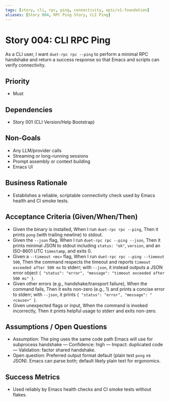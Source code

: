 ```yaml
---
tags: [story, cli, rpc, ping, connectivity, epic/v1-foundation]
aliases: [Story 004, RPC Ping Story, CLI Ping]
---
```


# Story 004: CLI RPC Ping

As a CLI user, I want `duet-rpc rpc --ping` to perform a minimal RPC handshake and return a success response so that Emacs and scripts can verify connectivity.

## Priority
- Must

## Dependencies
- Story 001 (CLI Version/Help Bootstrap)

## Non-Goals
- Any LLM/provider calls
- Streaming or long-running sessions
- Prompt assembly or context building
- Emacs UI

## Business Rationale
- Establishes a reliable, scriptable connectivity check used by Emacs health and CI smoke tests.

## Acceptance Criteria (Given/When/Then)
- Given the binary is installed, When I run `duet-rpc rpc --ping`, Then it prints `pong` (with trailing newline) to stdout.
- Given the `--json` flag, When I run `duet-rpc rpc --ping --json`, Then it prints minimal JSON to stdout including `status: "ok"`, `version`, and an ISO-8601 UTC `timestamp`, and exits 0.
- Given a `--timeout <ms>` flag, When I run `duet-rpc rpc --ping --timeout 500`, Then the command respects the timeout and reports `timeout exceeded after 500 ms` to stderr; with `--json`, it instead outputs a JSON error object `{ "status": "error", "message": "timeout exceeded after 500 ms" }`.
- Given other errors (e.g., handshake/transport failure), When the command fails, Then it exits non-zero (e.g., 1) and prints a concise error to stderr; with `--json`, it prints `{ "status": "error", "message": "<cause>" }`.
- Given unexpected flags or input, When the command is invoked incorrectly, Then it prints helpful usage to stderr and exits non-zero.

## Assumptions / Open Questions
- Assumption: The ping uses the same code path Emacs will use for subprocess handshake — Confidence: high — Impact: duplicated code — Validation: factor shared handshake.
- Open question: Preferred output format default (plain text `pong` vs JSON). Emacs can parse both; default likely plain text for ergonomics.

## Success Metrics
- Used reliably by Emacs health checks and CI smoke tests without flakes.

